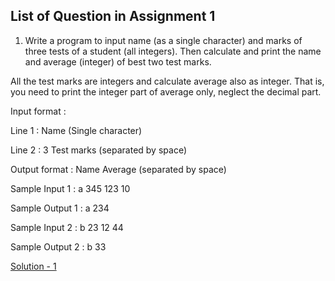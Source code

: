 ## List of Question in Assignment 1
1. Write a program to input name (as a single character) and marks of three tests of a student (all integers). Then calculate and print the name and average (integer) of best two test marks.

All the test marks are integers and calculate average also as integer. That is, you need to print the integer part of average only, neglect the decimal part.

Input format :

Line 1 : Name (Single character)

Line 2 : 3 Test marks (separated by space)

Output format : Name Average (separated by space)

Sample Input 1 :
a
345 123 10

Sample Output 1 :
a 234

Sample Input 2 :
b
23 12 44

Sample Output 2 :
b 33

[Solution - 1](#)
